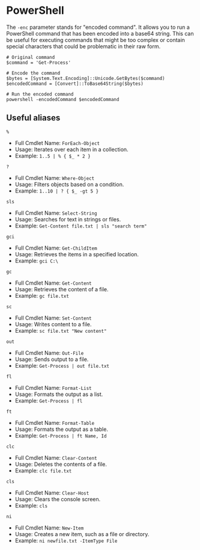 # PowerShell






The `-enc` parameter stands for "encoded command".
It allows you to run a PowerShell command that has been encoded into a base64 string. 
This can be useful for executing commands that might be too complex or contain special characters that could be problematic in their raw form.

```powerhsell
# Original command
$command = 'Get-Process'

# Encode the command
$bytes = [System.Text.Encoding]::Unicode.GetBytes($command)
$encodedCommand = [Convert]::ToBase64String($bytes)

# Run the encoded command
powershell -encodedCommand $encodedCommand
```








## Useful aliases

`%`
- Full Cmdlet Name: `ForEach-Object`
- Usage: Iterates over each item in a collection.
- Example: `1..5 | % { $_ * 2 }`

`?`
- Full Cmdlet Name: `Where-Object`
- Usage: Filters objects based on a condition.
- Example: `1..10 | ? { $_ -gt 5 }`

`sls`
- Full Cmdlet Name: `Select-String`
- Usage: Searches for text in strings or files.
- Example: `Get-Content file.txt | sls "search term"`

`gci`
- Full Cmdlet Name: `Get-ChildItem`
- Usage: Retrieves the items in a specified location.
- Example: `gci C:\`

`gc`
- Full Cmdlet Name: `Get-Content`
- Usage: Retrieves the content of a file.
- Example: `gc file.txt`

`sc`
- Full Cmdlet Name: `Set-Content`
- Usage: Writes content to a file.
- Example: `sc file.txt "New content"`

`out`
- Full Cmdlet Name: `Out-File`
- Usage: Sends output to a file.
- Example: `Get-Process | out file.txt`

`fl`
- Full Cmdlet Name: `Format-List`
- Usage: Formats the output as a list.
- Example: `Get-Process | fl`

`ft`
- Full Cmdlet Name: `Format-Table`
- Usage: Formats the output as a table.
- Example: `Get-Process | ft Name, Id`

 `clc`
 - Full Cmdlet Name: `Clear-Content`
 - Usage: Deletes the contents of a file.
 - Example: `clc file.txt`

 `cls`
 - Full Cmdlet Name: `Clear-Host`
 - Usage: Clears the console screen.
 - Example: `cls`

 `ni`
 - Full Cmdlet Name: `New-Item`
 - Usage: Creates a new item, such as a file or directory.
 - Example: `ni newfile.txt -ItemType File`
